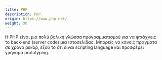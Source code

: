 ```yaml
---
title: PHP
description: PHP.
origin: https://www.php.net/
weight: 30
---
```

Η PHP είναι μια πολύ βολική γλώσσα προγραμματισμού για να φτιάχνεις το back-end (server code) μια ιστοσελίδας.
Μπορείς να κάνεις πράγματα σε χρόνο ρεκόρ, εξού το ότι είναι scripting language και προσφέρει γρήγορο prototyping.
